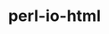 ---
title: "perl-io-html"
layout: cache
categories: [package, develop]
meta: {"compilers": ["none"], "num_specs": 24, "num_specs_by_stack": {"data-vis-sdk": 12, "e4s": 12, "hep": 12, "root": 24}, "oss": ["ubuntu20.04", "ubuntu22.04"], "platforms": ["linux"], "stacks": ["data-vis-sdk", "e4s", "hep", "root"], "targets": ["x86_64_v3"], "versions": ["1.004"]}
spec_details: [{"compiler": "none", "hash": "2ksa5mc2uxu4hqf2vpepazqjnvyfleoh", "os": "ubuntu20.04", "platform": "linux", "size": "-", "stacks": ["data-vis-sdk", "root"], "target": "x86_64_v3", "variants": ["build_system=perl"], "versions": ["1.004"]}, {"compiler": "none", "hash": "7gylqaiaxtnsu2upzesfhggdjua36a7n", "os": "ubuntu22.04", "platform": "linux", "size": "-", "stacks": ["e4s", "hep", "root"], "target": "x86_64_v3", "variants": ["build_system=perl"], "versions": ["1.004"]}, {"compiler": "none", "hash": "ay32j63tq6li72jmd6ulolf3rgfxqgxg", "os": "ubuntu20.04", "platform": "linux", "size": "-", "stacks": ["data-vis-sdk", "root"], "target": "x86_64_v3", "variants": ["build_system=perl"], "versions": ["1.004"]}, {"compiler": "none", "hash": "bfk2fu7kpar26r3hzqix52is32srig64", "os": "ubuntu20.04", "platform": "linux", "size": "-", "stacks": ["data-vis-sdk", "root"], "target": "x86_64_v3", "variants": ["build_system=perl"], "versions": ["1.004"]}, {"compiler": "none", "hash": "cjaijhs2k4f2m6ca4qs6sp2zs6ky4plx", "os": "ubuntu22.04", "platform": "linux", "size": "-", "stacks": ["e4s", "hep", "root"], "target": "x86_64_v3", "variants": ["build_system=perl"], "versions": ["1.004"]}, {"compiler": "none", "hash": "gjyhhwnx7wx72wfmsphchkzyceml6jta", "os": "ubuntu20.04", "platform": "linux", "size": "-", "stacks": ["data-vis-sdk", "root"], "target": "x86_64_v3", "variants": ["build_system=perl"], "versions": ["1.004"]}, {"compiler": "none", "hash": "hzlodngvb5dn27isdnwuuwbmy36jomhj", "os": "ubuntu20.04", "platform": "linux", "size": "-", "stacks": ["data-vis-sdk", "root"], "target": "x86_64_v3", "variants": ["build_system=perl"], "versions": ["1.004"]}, {"compiler": "none", "hash": "kd3cppgbkhnuyzprmhaaxwsfkl3nzgik", "os": "ubuntu22.04", "platform": "linux", "size": "-", "stacks": ["e4s", "hep", "root"], "target": "x86_64_v3", "variants": ["build_system=perl"], "versions": ["1.004"]}, {"compiler": "none", "hash": "kf2pszam3szsp7rheearrw7jtqhbmita", "os": "ubuntu22.04", "platform": "linux", "size": "-", "stacks": ["e4s", "hep", "root"], "target": "x86_64_v3", "variants": ["build_system=perl"], "versions": ["1.004"]}, {"compiler": "none", "hash": "llklmh362mncsmktzq6azzfm564fgrdq", "os": "ubuntu20.04", "platform": "linux", "size": "-", "stacks": ["data-vis-sdk", "root"], "target": "x86_64_v3", "variants": ["build_system=perl"], "versions": ["1.004"]}, {"compiler": "none", "hash": "mmgiblbn4he4dwro5zlqpjm2cavem53k", "os": "ubuntu22.04", "platform": "linux", "size": "-", "stacks": ["e4s", "hep", "root"], "target": "x86_64_v3", "variants": ["build_system=perl"], "versions": ["1.004"]}, {"compiler": "none", "hash": "nastzfhh4e3hzkilk5chpwzizqy4q7zf", "os": "ubuntu22.04", "platform": "linux", "size": "-", "stacks": ["e4s", "hep", "root"], "target": "x86_64_v3", "variants": ["build_system=perl"], "versions": ["1.004"]}, {"compiler": "none", "hash": "nnnlisptazewnmgydryzf4lfcgaqdnwb", "os": "ubuntu20.04", "platform": "linux", "size": "-", "stacks": ["data-vis-sdk", "root"], "target": "x86_64_v3", "variants": ["build_system=perl"], "versions": ["1.004"]}, {"compiler": "none", "hash": "o3jvvlgn4krejhgbgka35soon3kmeap3", "os": "ubuntu22.04", "platform": "linux", "size": "-", "stacks": ["e4s", "hep", "root"], "target": "x86_64_v3", "variants": ["build_system=perl"], "versions": ["1.004"]}, {"compiler": "none", "hash": "p7zqbkwzf2nojc4xnc5ynj67tdlwajh3", "os": "ubuntu22.04", "platform": "linux", "size": "-", "stacks": ["e4s", "hep", "root"], "target": "x86_64_v3", "variants": ["build_system=perl"], "versions": ["1.004"]}, {"compiler": "none", "hash": "ppwj2tvp57re6wut2fk4su7ho75nq4ru", "os": "ubuntu20.04", "platform": "linux", "size": "-", "stacks": ["data-vis-sdk", "root"], "target": "x86_64_v3", "variants": ["build_system=perl"], "versions": ["1.004"]}, {"compiler": "none", "hash": "qfpyq2noj37mpn7xufsyo7opm2plt6bl", "os": "ubuntu22.04", "platform": "linux", "size": "-", "stacks": ["e4s", "hep", "root"], "target": "x86_64_v3", "variants": ["build_system=perl"], "versions": ["1.004"]}, {"compiler": "none", "hash": "r357qxr3zz7qrx7x5hompkjbr4anzjud", "os": "ubuntu22.04", "platform": "linux", "size": "-", "stacks": ["e4s", "hep", "root"], "target": "x86_64_v3", "variants": ["build_system=perl"], "versions": ["1.004"]}, {"compiler": "none", "hash": "tcsznqhetafgksfe6mulr3ws6oqiounk", "os": "ubuntu22.04", "platform": "linux", "size": "-", "stacks": ["e4s", "hep", "root"], "target": "x86_64_v3", "variants": ["build_system=perl"], "versions": ["1.004"]}, {"compiler": "none", "hash": "towxlobj37yartfa3zfrjnymqs5y2ync", "os": "ubuntu20.04", "platform": "linux", "size": "-", "stacks": ["data-vis-sdk", "root"], "target": "x86_64_v3", "variants": ["build_system=perl"], "versions": ["1.004"]}, {"compiler": "none", "hash": "umvx447immpr4jfrzacroatykpd66iq7", "os": "ubuntu22.04", "platform": "linux", "size": "-", "stacks": ["e4s", "hep", "root"], "target": "x86_64_v3", "variants": ["build_system=perl"], "versions": ["1.004"]}, {"compiler": "none", "hash": "y466b3b3apog5zhjf65metdtp752nkuu", "os": "ubuntu20.04", "platform": "linux", "size": "-", "stacks": ["data-vis-sdk", "root"], "target": "x86_64_v3", "variants": ["build_system=perl"], "versions": ["1.004"]}, {"compiler": "none", "hash": "ybfr6pzi6sxiquktzssc2em6ga43il5n", "os": "ubuntu20.04", "platform": "linux", "size": "-", "stacks": ["data-vis-sdk", "root"], "target": "x86_64_v3", "variants": ["build_system=perl"], "versions": ["1.004"]}, {"compiler": "none", "hash": "zamjlsd26oogyq33kizydodp75sdsusg", "os": "ubuntu20.04", "platform": "linux", "size": "-", "stacks": ["data-vis-sdk", "root"], "target": "x86_64_v3", "variants": ["build_system=perl"], "versions": ["1.004"]}]
---